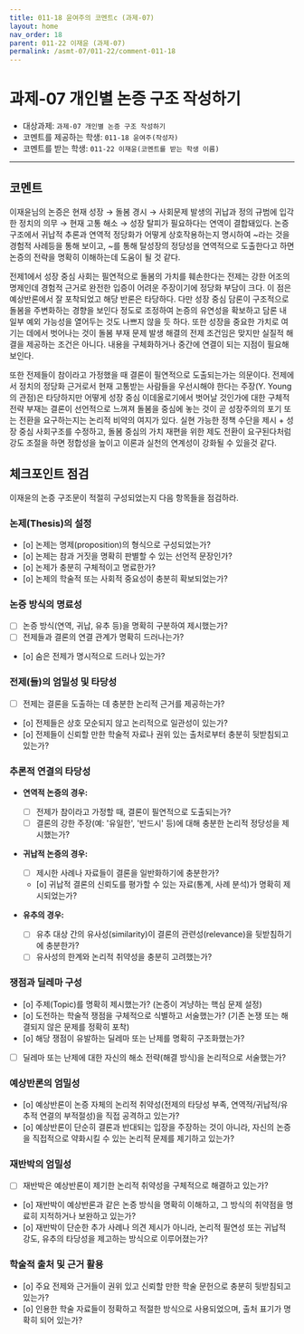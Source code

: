 ```yaml
---
title: 011-18 윤여주의 코멘트c (과제-07) 
layout: home
nav_order: 18
parent: 011-22 이재윤 (과제-07)
permalink: /asmt-07/011-22/comment-011-18
---
```


# 과제-07 개인별 논증 구조 작성하기

- 대상과제: `과제-07 개인별 논증 구조 작성하기`
- 코멘트를 제공하는 학생: `011-18 윤여주(작성자)` 
- 코멘트를 받는 학생: `011-22 이재윤(코멘트를 받는 학생 이름)` 

---

## 코멘트

이재윤님의 논증은 현재 성장 → 돌봄 경시 → 사회문제 발생의 귀납과 정의 규범에 입각한 정치의 의무 → 현재 고통 해소 → 성장 탈피가 필요하다는 연역이 결합돼있다. 논증 구조에서 귀납적 추론과 연역적 정당화가 어떻게 상호작용하는지 명시하여 ~라는 것을 경험적 사례등을 통해 보이고, ~를 통해 탈성장의 정당성을 연역적으로 도출한다고 하면 논증의 전략을 명확히 이해하는데 도움이 될 것 같다.

 전제1에서 성장 중심 사회는 필연적으로 돌봄의 가치를 훼손한다는 전제는 강한 어조의 명제인데 경험적 근거로 완전한 입증이 어려운 주장이기에 정당화 부담이 크다. 이 점은 예상반론에서 잘 포착되었고 해당 반론은 타당하다. 다만 성장 중심 담론이 구조적으로 돌봄을 주변화하는 경향을 보인다 정도로 조정하여 논증의 유연성을 확보하고 담론 내 일부 예외 가능성을 열어두는 것도 나쁘지 않을 듯 하다. 또한 성장을 중요한 가치로 여기는 데에서 벗어나는 것이 돌봄 부재 문제 발생 해결의 전제 조건임은 맞지만 실질적 해결을 제공하는 조건은 아니다. 내용을 구체화하거나 중간에 연결이 되는 지점이 필요해보인다. 
 
또한 전제들이 참이라고 가정했을 때 결론이 필연적으로 도출되는가는 의문이다. 전제에서 정치의 정당화 근거로서 현재 고통받는 사람들을 우선시해야 한다는 주장(Y. Young의 관점)은 타당하지만 어떻게 성장 중심 이데올로기에서 벗어날 것인가에 대한 구체적 전략 부재는 결론이 선언적으로 느껴져 돌봄을 중심에 놓는 것이 곧 성장주의의 포기 또는 전환을 요구하는지는 논리적 비약의 여지가 있다. 실현 가능한 정책 수단을 제시 + 성장 중심 사회구조를 수정하고, 돌봄 중심의 가치 재편을 위한 제도 전환이 요구된다처럼 강도 조절을 하면 정합성을 높이고 이론과 실천의 연계성이 강화될 수 있을것 같다.

## 체크포인트 점검

이재윤의 논증 구조문이 적절히 구성되었는지 다음 항목들을 점검하라.

### **논제(Thesis)의 설정**
- [o] 논제는 명제(proposition)의 형식으로 구성되었는가?
- [o] 논제는 참과 거짓을 명확히 판별할 수 있는 선언적 문장인가?
- [o] 논제가 충분히 구체적이고 명료한가?
- [o] 논제의 학술적 또는 사회적 중요성이 충분히 확보되었는가?

### **논증 방식의 명료성**
- [ ] 논증 방식(연역, 귀납, 유추 등)을 명확히 구분하여 제시했는가?
- [ ] 전제들과 결론의 연결 관계가 명확히 드러나는가?
- [o] 숨은 전제가 명시적으로 드러나 있는가?

### **전제(들)의 엄밀성 및 타당성**
- [ ] 전제는 결론을 도출하는 데 충분한 논리적 근거를 제공하는가?
- [o] 전제들은 상호 모순되지 않고 논리적으로 일관성이 있는가?
- [o] 전제들이 신뢰할 만한 학술적 자료나 권위 있는 출처로부터 충분히 뒷받침되고 있는가?

### **추론적 연결의 타당성**
- **연역적 논증의 경우:**
  - [ ] 전제가 참이라고 가정할 때, 결론이 필연적으로 도출되는가?
  - [ ] 결론의 강한 주장(예: '유일한', '반드시' 등)에 대해 충분한 논리적 정당성을 제시했는가?

- **귀납적 논증의 경우:**
  - [ ] 제시한 사례나 자료들이 결론을 일반화하기에 충분한가?
  - [o] 귀납적 결론의 신뢰도를 평가할 수 있는 자료(통계, 사례 분석)가 명확히 제시되었는가?

- **유추의 경우:**
  - [ ] 유추 대상 간의 유사성(similarity)이 결론의 관련성(relevance)을 뒷받침하기에 충분한가?
  - [ ] 유사성의 한계와 논리적 취약성을 충분히 고려했는가?

### **쟁점과 딜레마 구성**
- [o] 주제(Topic)를 명확히 제시했는가? (논증이 겨냥하는 핵심 문제 설정)
- [o] 도전하는 학술적 쟁점을 구체적으로 식별하고 서술했는가? (기존 논쟁 또는 해결되지 않은 문제를 정확히 포착)
- [o] 해당 쟁점이 유발하는 딜레마 또는 난제를 명확히 구조화했는가?
- [ ] 딜레마 또는 난제에 대한 자신의 해소 전략(해결 방식)을 논리적으로 서술했는가?

### **예상반론의 엄밀성**
- [o] 예상반론이 논증 자체의 논리적 취약성(전제의 타당성 부족, 연역적/귀납적/유추적 연결의 부적절성)을 직접 공격하고 있는가?
- [o] 예상반론이 단순히 결론과 반대되는 입장을 주장하는 것이 아니라, 자신의 논증을 직접적으로 약화시킬 수 있는 논리적 문제를 제기하고 있는가?

### **재반박의 엄밀성**
- [ ] 재반박은 예상반론이 제기한 논리적 취약성을 구체적으로 해결하고 있는가?
- [o] 재반박이 예상반론과 같은 논증 방식을 명확히 이해하고, 그 방식의 취약점을 명료히 지적하거나 보완하고 있는가?
- [o] 재반박이 단순한 추가 사례나 의견 제시가 아니라, 논리적 필연성 또는 귀납적 강도, 유추의 타당성을 제고하는 방식으로 이루어졌는가?

### **학술적 출처 및 근거 활용**
- [o] 주요 전제와 근거들이 권위 있고 신뢰할 만한 학술 문헌으로 충분히 뒷받침되고 있는가?
- [o] 인용한 학술 자료들이 정확하고 적절한 방식으로 사용되었으며, 출처 표기가 명확히 되어 있는가?
